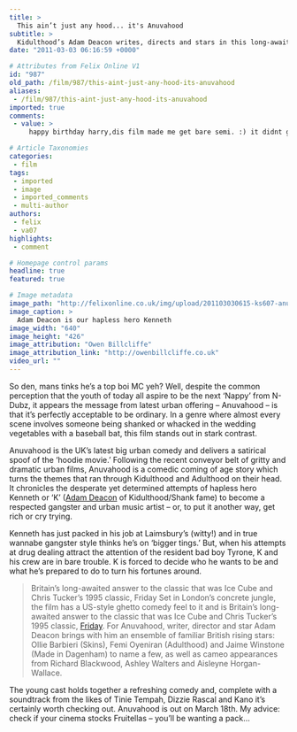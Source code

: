 ```yaml
---
title: >
  This ain’t just any hood... it's Anuvahood
subtitle: >
  Kidulthood’s Adam Deacon writes, directs and stars in this long-awaited British ghetto comedy. By Vishnu Aggarwal
date: "2011-03-03 06:16:59 +0000"

# Attributes from Felix Online V1
id: "987"
old_path: /film/987/this-aint-just-any-hood-its-anuvahood
aliases:
 - /film/987/this-aint-just-any-hood-its-anuvahood
imported: true
comments:
 - value: >
     happy birthday harry,dis film made me get bare semi. :) it didnt go down for a week and a alf. ,dis film looks ard fam, bare geeza ting. i like salad, lol joke im a fat kid. bye,IT A BADMAN MOVIE AND FRUTELLERS IS A A BADMAN SWEET YOU GET ME <br>

# Article Taxonomies
categories:
 - film
tags:
 - imported
 - image
 - imported_comments
 - multi-author
authors:
 - felix
 - va07
highlights:
 - comment

# Homepage control params
headline: true
featured: true

# Image metadata
image_path: "http://felixonline.co.uk/img/upload/201103030615-ks607-anuvahoo.jpg"
image_caption: >
  Adam Deacon is our hapless hero Kenneth
image_width: "640"
image_height: "426"
image_attribution: "Owen Billcliffe"
image_attribution_link: "http://owenbillcliffe.co.uk"
video_url: ""
---
```


So den, mans tinks he’s a top boi MC yeh? Well, despite the common perception that the youth of today all aspire to be the next ‘Nappy’ from N-Dubz, it appears the message from latest urban offering – Anuvahood – is that it’s perfectly acceptable to be ordinary. In a genre where almost every scene involves someone being shanked or whacked in the wedding vegetables with a baseball bat, this film stands out in stark contrast.

Anuvahood is the UK’s latest big urban comedy and delivers a satirical spoof of the ‘hoodie movie.’ Following the recent conveyor belt of gritty and dramatic urban films, Anuvahood is a comedic coming of age story which turns the themes that ran through Kidulthood and Adulthood on their head. It chronicles the desperate yet determined attempts of hapless hero Kenneth or ‘K’ ([Adam Deacon](http://en.wikipedia.org/wiki/Adam_Deacon) of Kidulthood/Shank fame) to become a respected gangster and urban music artist – or, to put it another way, get rich or cry trying.

Kenneth has just packed in his job at Laimsbury’s (witty!) and in true wannabe gangster style thinks he’s on ‘bigger tings.’ But, when his attempts at drug dealing attract the attention of the resident bad boy Tyrone, K and his crew are in bare trouble. K is forced to decide who he wants to be and what he’s prepared to do to turn his fortunes around.
> Britain’s long-awaited answer to the classic that was Ice Cube and Chris Tucker’s 1995 classic, Friday
Set in London’s concrete jungle, the film has a US-style ghetto comedy feel to it and is Britain’s long-awaited answer to the classic that was Ice Cube and Chris Tucker’s 1995 classic, [Friday](http://www.imdb.com/title/tt0113118/). For Anuvahood, writer, director and star Adam Deacon brings with him an ensemble of familiar British rising stars: Ollie Barbieri (Skins), Femi Oyeniran (Adulthood) and Jaime Winstone (Made in Dagenham) to name a few, as well as cameo appearances from Richard Blackwood, Ashley Walters and Aisleyne Horgan-Wallace.

The young cast holds together a refreshing comedy and, complete with a soundtrack from the likes of Tinie Tempah, Dizzie Rascal and Kano it’s certainly worth checking out. Anuvahood is out on March 18th. My advice: check if your cinema stocks Fruitellas – you’ll be wanting a pack…
